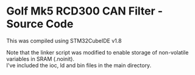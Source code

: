 # Golf Mk5 RCD300 CAN Filter - Source Code #
This was compiled using STM32CubeIDE v1.8

Note that the linker script was modified to enable storage of non-volatile variables in SRAM (.noinit).<BR>
I've included the ioc, ld and bin files in the main directory.
